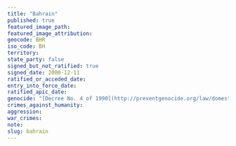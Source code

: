 ```yaml
---
title: "Bahrain"
published: true
featured_image_path:
featured_image_attribution:
geocode: BHR
iso_code: BH
territory:
state_party: false
signed_but_not_ratified: true
signed_date: 2000-12-11
ratified_or_acceded_date:
entry_into_force_date:
ratified_apic_date:
genocide: "[Decree No. 4 of 1990](http://preventgenocide.org/law/domestic/)"
crimes_against_humanity:
aggression:
war_crimes:
note:
slug: bahrain
---
```

